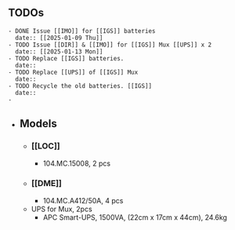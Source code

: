 ## TODOs
	- DONE Issue [[IMO]] for [[IGS]] batteries 
	  date:: [[2025-01-09 Thu]]
	- TODO Issue [[DIR]] & [[IMO]] for [[IGS]] Mux [[UPS]] x 2
	  date:: [[2025-01-13 Mon]]
	- TODO Replace [[IGS]] batteries.
	  date::
	- TODO Replace [[UPS]] of [[IGS]] Mux
	  date::
	- TODO Recycle the old batteries. [[IGS]]
	  date::
	-
- ## Models
	- ### [[LOC]]
		- 104.MC.15008, 2 pcs
	- ### [[DME]]
		- 104.MC.A412/50A, 4 pcs
	- UPS for Mux, 2pcs
		- APC Smart-UPS, 1500VA, (22cm x 17cm x 44cm), 24.6kg